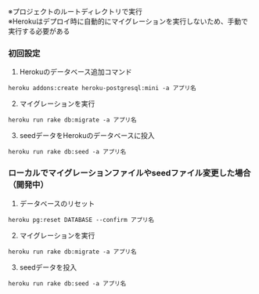 ※プロジェクトのルートディレクトリで実行<br>
※Herokuはデプロイ時に自動的にマイグレーションを実行しないため、手動で実行する必要がある

### 初回設定
1. Herokuのデータベース追加コマンド
```
heroku addons:create heroku-postgresql:mini -a アプリ名
```
2. マイグレーションを実行
```
heroku run rake db:migrate -a アプリ名
```
3. seedデータをHerokuのデータベースに投入
```
heroku run rake db:seed -a アプリ名
```

### ローカルでマイグレーションファイルやseedファイル変更した場合（開発中）
1. データベースのリセット
```
heroku pg:reset DATABASE --confirm アプリ名
```
2. マイグレーションを実行
```
heroku run rake db:migrate -a アプリ名
```
3. seedデータを投入
```
heroku run rake db:seed -a アプリ名
```
